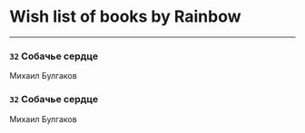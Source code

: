# Wish list of books by Rainbow
---

### `32` Собачье сердце
Михаил Булгаков

### `32` Собачье сердце
Михаил Булгаков

